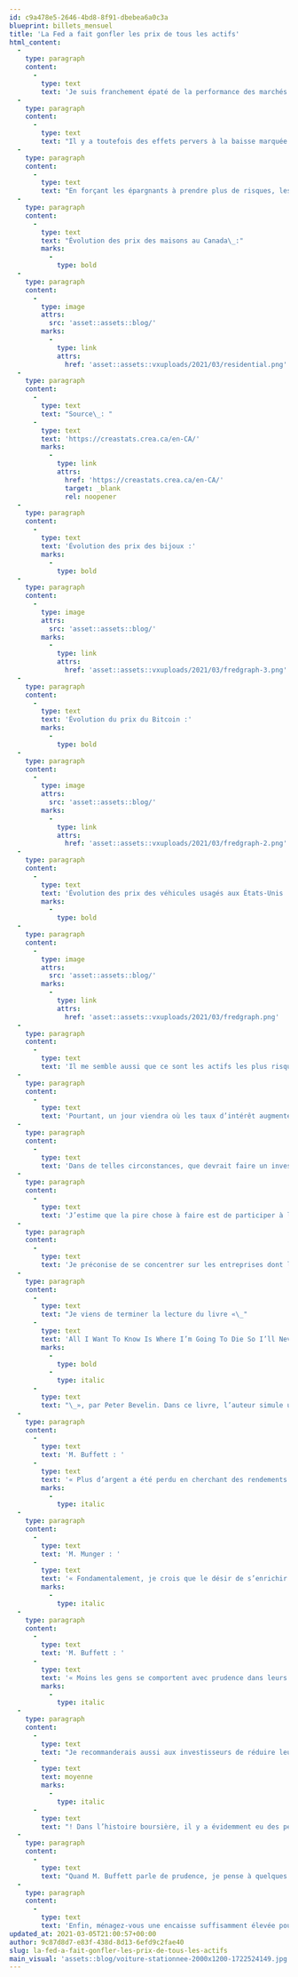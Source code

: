 ```yaml
---
id: c9a478e5-2646-4bd8-8f91-dbebea6a0c3a
blueprint: billets_mensuel
title: 'La Fed a fait gonfler les prix de tous les actifs'
html_content:
  -
    type: paragraph
    content:
      -
        type: text
        text: 'Je suis franchement épaté de la performance des marchés boursiers au cours des 12 derniers mois. À mon avis, les investisseurs boursiers devraient remercier les gouvernements et les grandes banques centrales pour leur intervention musclée dans le but de contrer les effets de la pandémie. Sans cette intervention, la planète aurait fort probablement été plongée dans une récession sévère. Et les marchés boursiers n’auraient sans doute pas si rapidement rebondi de leur correction de mars dernier.'
  -
    type: paragraph
    content:
      -
        type: text
        text: "Il y a toutefois des effets pervers à la baisse marquée des taux d’intérêt instituée par nos banques centrales\_: les épargnants se retrouvent ni plus ni moins forcés de prendre davantage de risque pour obtenir des rendements potables. Présentement, une obligation 10 ans du gouvernement canadien offre un rendement de 1,36\_% (ce qui, en passant, est une nette amélioration par rapport à 1,0\_% il y a quelques semaines!). La même obligation du gouvernement américain procure un rendement de 1,41\_% (au lieu de 1,10\_% il y a quelques semaines). Pensez-y\_: avec un rendement de 1,36\_%, il faudrait plus de 51 ans à un investisseur pour doubler son capital! Un tel rendement, même en ignorant l’impact fiscal, ne permet pas de surpasser le taux d’inflation. En d’autres termes, de tels placements appauvriront inévitablement les investisseurs."
  -
    type: paragraph
    content:
      -
        type: text
        text: "En forçant les épargnants à prendre plus de risques, les banques centrales ont créé un autre problème\_: les prix de pratiquement tous les actifs financiers sur la planète se retrouvent sensiblement plus élevés. À ma connaissance, les prix des maisons, des œuvres d’art, des terres agricoles ou forestières, des métaux précieux, des cryptomonnaies, des actions, des obligations…Tous sont aujourd’hui beaucoup plus chers qu’ils ne l’étaient il y a un an, avant que la pandémie ne surgisse. En voici quelques exemples\_concrets."
  -
    type: paragraph
    content:
      -
        type: text
        text: "Évolution des prix des maisons au Canada\_:"
        marks:
          -
            type: bold
  -
    type: paragraph
    content:
      -
        type: image
        attrs:
          src: 'asset::assets::blog/'
        marks:
          -
            type: link
            attrs:
              href: 'asset::assets::vxuploads/2021/03/residential.png'
  -
    type: paragraph
    content:
      -
        type: text
        text: "Source\_: "
      -
        type: text
        text: 'https://creastats.crea.ca/en-CA/'
        marks:
          -
            type: link
            attrs:
              href: 'https://creastats.crea.ca/en-CA/'
              target: _blank
              rel: noopener
  -
    type: paragraph
    content:
      -
        type: text
        text: 'Évolution des prix des bijoux :'
        marks:
          -
            type: bold
  -
    type: paragraph
    content:
      -
        type: image
        attrs:
          src: 'asset::assets::blog/'
        marks:
          -
            type: link
            attrs:
              href: 'asset::assets::vxuploads/2021/03/fredgraph-3.png'
  -
    type: paragraph
    content:
      -
        type: text
        text: 'Évolution du prix du Bitcoin :'
        marks:
          -
            type: bold
  -
    type: paragraph
    content:
      -
        type: image
        attrs:
          src: 'asset::assets::blog/'
        marks:
          -
            type: link
            attrs:
              href: 'asset::assets::vxuploads/2021/03/fredgraph-2.png'
  -
    type: paragraph
    content:
      -
        type: text
        text: 'Évolution des prix des véhicules usagés aux États-Unis :'
        marks:
          -
            type: bold
  -
    type: paragraph
    content:
      -
        type: image
        attrs:
          src: 'asset::assets::blog/'
        marks:
          -
            type: link
            attrs:
              href: 'asset::assets::vxuploads/2021/03/fredgraph.png'
  -
    type: paragraph
    content:
      -
        type: text
        text: 'Il me semble aussi que ce sont les actifs les plus risqués qui se sont le plus appréciés au cours des derniers mois. C’est du moins ce que je constate dans le marché des actions boursières où les titres faisant leurs premiers pas en Bourse (premiers appels publics à l’épargne) sont fortement courus. L’immense popularité des plateformes transactionnelles électroniques témoigne également de cette quête de risques accrus dans l’espoir d’obtenir des rendements.'
  -
    type: paragraph
    content:
      -
        type: text
        text: 'Pourtant, un jour viendra où les taux d’intérêt augmenteront pour la peine. À ce moment, que personne ne peut prévoir, la valeur de la majorité des actifs financiers baissera. Ceux qui ont le plus profité de la baisse des taux pourraient être ceux qui écoperont le plus lors de leur hausse éventuelle.'
  -
    type: paragraph
    content:
      -
        type: text
        text: 'Dans de telles circonstances, que devrait faire un investisseur boursier?'
  -
    type: paragraph
    content:
      -
        type: text
        text: 'J’estime que la pire chose à faire est de participer à l’engouement qui entraîne les titres de sociétés les plus risqués à la hausse. Un jour ou l’autre, la vague de popularité dont ces titres font l’objet se retirera et ils pourraient alors connaître de fortes corrections. Pour l’investisseur qui pense à long terme, il est bien plus important d’éviter les désastres que d’espérer frapper des coups de circuit.'
  -
    type: paragraph
    content:
      -
        type: text
        text: 'Je préconise de se concentrer sur les entreprises dont les activités sont bien établies, qui font des profits, qui jouissent d’une bonne santé financière et dont l’évaluation demeure raisonnable. Évidemment, ce ne sont probablement pas ces titres qui nous feront vivre des sensations fortes et nous enrichiront à court terme.'
  -
    type: paragraph
    content:
      -
        type: text
        text: "Je viens de terminer la lecture du livre «\_"
      -
        type: text
        text: 'All I Want To Know Is Where I’m Going To Die So I’ll Never Go There'
        marks:
          -
            type: bold
          -
            type: italic
      -
        type: text
        text: "\_», par Peter Bevelin. Dans ce livre, l’auteur simule une conversation entre une personne qui veut apprendre, une bibliothécaire, Charlie Munger et Warren Buffett. Les paroles de ces deux derniers ont été reprises de leurs nombreuses allocutions et écrits au cours des dernières décennies. Je vous laisse avec trois de ces citations qui s’appliquent fort bien à la situation actuelle selon moi\_:"
  -
    type: paragraph
    content:
      -
        type: text
        text: 'M. Buffett : '
      -
        type: text
        text: '« Plus d’argent a été perdu en cherchant des rendements qu’à la pointe d’un fusil. »'
        marks:
          -
            type: italic
  -
    type: paragraph
    content:
      -
        type: text
        text: 'M. Munger : '
      -
        type: text
        text: '« Fondamentalement, je crois que le désir de s’enrichir rapidement est très dangereux. Mon propre système est de devenir riche lentement, ce qui prolonge d’ailleurs un processus plutôt plaisant. »'
        marks:
          -
            type: italic
  -
    type: paragraph
    content:
      -
        type: text
        text: 'M. Buffett : '
      -
        type: text
        text: '« Moins les gens se comportent avec prudence dans leurs affaires, plus on devrait mener ses propres affaires avec prudence. »'
        marks:
          -
            type: italic
  -
    type: paragraph
    content:
      -
        type: text
        text: "Je recommanderais aussi aux investisseurs de réduire leurs attentes de rendements pour les prochaines années. Historiquement, la Bourse a procuré un rendement annuel composé de près de 10\_%. Or, il s’agit d’une "
      -
        type: text
        text: moyenne
        marks:
          -
            type: italic
      -
        type: text
        text: "! Dans l’histoire boursière, il y a évidemment eu des périodes où les rendements étaient largement supérieurs à cette moyenne, tout comme il y en a eu où ils étaient bien inférieurs. Or, au cours des cinq dernières années, le rendement du S&P\_500 a été de 15,06\_%, en tenant compte des dividendes. Au cours des 10 dernières années, il a été 13,76\_%. Il est à mon avis irréaliste de croire que les rendements boursiers continueront de surpasser la moyenne historique établie au cours des cent dernières années."
  -
    type: paragraph
    content:
      -
        type: text
        text: "Quand M. Buffett parle de prudence, je pense à quelques conseils de base. En premier, on devrait éviter les investissements à caractère spéculatif et risqué. Deuxièmement, on devrait diversifier adéquatement son portefeuille. À mon avis, un titre ne devrait pas représenter plus de 10\_% de la valeur de votre portefeuille. Assurez-vous également de ne pas avoir une trop grande dépendance vis-à-vis quelques secteurs. Je sais par exemple que de nombreux investisseurs canadiens possèdent beaucoup d’actions de titres bancaires. Aussi, il va sans dire qu’un investisseur devrait éviter d’investir sur marge et se tenir loin des titres de sociétés lourdement endettées."
  -
    type: paragraph
    content:
      -
        type: text
        text: 'Enfin, ménagez-vous une encaisse suffisamment élevée pour profiter de toute occasion qui pourrait se présenter. Pour ma part, j’estime que de posséder une encaisse équivalant à deux positions de titres est amplement suffisant pour profiter des occasions sans avoir à vendre quoi que ce soit.'
updated_at: 2021-03-05T21:00:57+00:00
author: 9c87d8d7-e83f-438d-8d13-6efd9c2fae40
slug: la-fed-a-fait-gonfler-les-prix-de-tous-les-actifs
main_visual: 'assets::blog/voiture-stationnee-2000x1200-1722524149.jpg'
---
```

